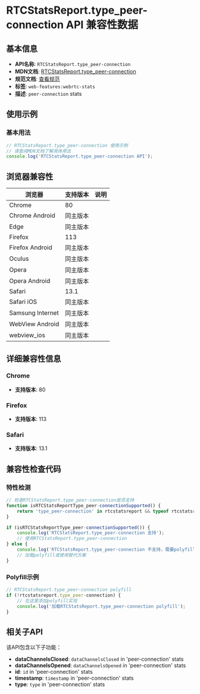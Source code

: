 # RTCStatsReport.type_peer-connection API 兼容性数据

## 基本信息

- **API名称**: `RTCStatsReport.type_peer-connection`
- **MDN文档**: [RTCStatsReport.type_peer-connection](https://developer.mozilla.org/docs/Web/API/RTCPeerConnectionStats)
- **规范文档**: [查看规范](https://w3c.github.io/webrtc-stats/#dom-rtcstatstype-peer-connection)
- **标签**: `web-features:webrtc-stats`
- **描述**: `peer-connection` stats

## 使用示例

### 基本用法

```javascript
// RTCStatsReport.type_peer-connection 使用示例
// 请查阅MDN文档了解具体用法
console.log('RTCStatsReport.type_peer-connection API');
```

## 浏览器兼容性

| 浏览器 | 支持版本 | 说明 |
|--------|----------|------|
| Chrome | 80 |  |
| Chrome Android | 同主版本 |  |
| Edge | 同主版本 |  |
| Firefox | 113 |  |
| Firefox Android | 同主版本 |  |
| Oculus | 同主版本 |  |
| Opera | 同主版本 |  |
| Opera Android | 同主版本 |  |
| Safari | 13.1 |  |
| Safari iOS | 同主版本 |  |
| Samsung Internet | 同主版本 |  |
| WebView Android | 同主版本 |  |
| webview_ios | 同主版本 |  |

## 详细兼容性信息

### Chrome

- **支持版本**: 80

### Firefox

- **支持版本**: 113

### Safari

- **支持版本**: 13.1

## 兼容性检查代码

### 特性检测

```javascript
// 检查RTCStatsReport.type_peer-connection是否支持
function isRTCStatsReportType_peer-connectionSupported() {
    return 'type_peer-connection' in rtcstatsreport && typeof rtcstatsreport.type_peer-connection === 'function';
}

if (isRTCStatsReportType_peer-connectionSupported()) {
    console.log('RTCStatsReport.type_peer-connection 支持');
    // 使用RTCStatsReport.type_peer-connection
} else {
    console.log('RTCStatsReport.type_peer-connection 不支持，需要polyfill');
    // 加载polyfill或使用替代方案
}
```

### Polyfill示例

```javascript
// RTCStatsReport.type_peer-connection polyfill
if (!rtcstatsreport.type_peer-connection) {
    // 在这里添加polyfill实现
    console.log('加载RTCStatsReport.type_peer-connection polyfill');
}
```

## 相关子API

该API包含以下子功能：

- **dataChannelsClosed**: `dataChannelsClosed` in 'peer-connection' stats
- **dataChannelsOpened**: `dataChannelsOpened` in 'peer-connection' stats
- **id**: `id` in 'peer-connection' stats
- **timestamp**: `timestamp` in 'peer-connection' stats
- **type**: `type` in 'peer-connection' stats

